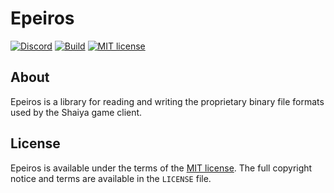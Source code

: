 # Epeiros
[![Discord][discord-badge]][discord] [![Build][build-badge]][build] [![MIT license][mit-badge]][mit]

## About
Epeiros is a library for reading and writing the proprietary binary file formats used by the Shaiya game client.

## License
Epeiros is available under the terms of the [MIT license][mit]. The full copyright notice and terms are available in the `LICENSE` file.

[discord-badge]: https://img.shields.io/discord/1124279545151901826
[discord]: https://discord.gg/openshaiya
[mit-badge]: https://img.shields.io/badge/license-MIT-informational
[mit]: https://opensource.org/licenses/MIT
[build]: https://github.com/openshaiya/epeiros/actions
[build-badge]: https://github.com/OpenShaiya/epeiros/actions/workflows/build.yml/badge.svg